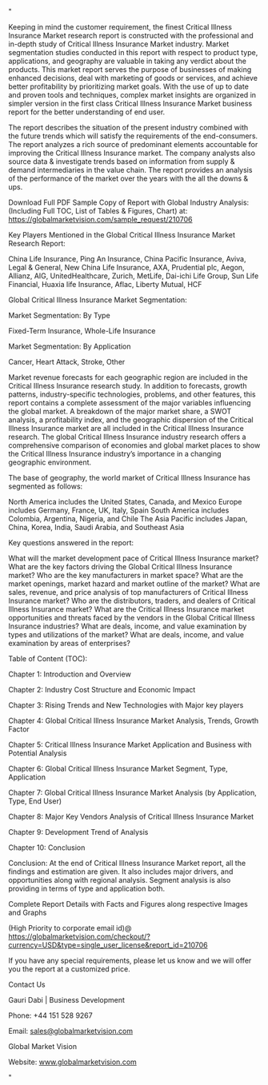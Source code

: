 "

Keeping in mind the customer requirement, the finest Critical Illness Insurance Market research report is constructed with the professional and in-depth study of Critical Illness Insurance Market industry. Market segmentation studies conducted in this report with respect to product type, applications, and geography are valuable in taking any verdict about the products. This market report serves the purpose of businesses of making enhanced decisions, deal with marketing of goods or services, and achieve better profitability by prioritizing market goals. With the use of up to date and proven tools and techniques, complex market insights are organized in simpler version in the first class Critical Illness Insurance Market business report for the better understanding of end user.

The report describes the situation of the present industry combined with the future trends which will satisfy the requirements of the end-consumers. The report analyzes a rich source of predominant elements accountable for improving the Critical Illness Insurance market. The company analysts also source data & investigate trends based on information from supply & demand intermediaries in the value chain. The report provides an analysis of the performance of the market over the years with the all the downs & ups.

Download Full PDF Sample Copy of Report with Global Industry Analysis: (Including Full TOC, List of Tables & Figures, Chart) at: https://globalmarketvision.com/sample_request/210706

Key Players Mentioned in the Global Critical Illness Insurance Market Research Report:

China Life Insurance, Ping An Insurance, China Pacific Insurance, Aviva, Legal & General, New China Life Insurance, AXA, Prudential plc, Aegon, Allianz, AIG, UnitedHealthcare, Zurich, MetLife, Dai-ichi Life Group, Sun Life Financial, Huaxia life Insurance, Aflac, Liberty Mutual, HCF

Global Critical Illness Insurance Market Segmentation:

Market Segmentation: By Type

Fixed-Term Insurance, Whole-Life Insurance

Market Segmentation: By Application

Cancer, Heart Attack, Stroke, Other

Market revenue forecasts for each geographic region are included in the Critical Illness Insurance research study. In addition to forecasts, growth patterns, industry-specific technologies, problems, and other features, this report contains a complete assessment of the major variables influencing the global market. A breakdown of the major market share, a SWOT analysis, a profitability index, and the geographic dispersion of the Critical Illness Insurance market are all included in the Critical Illness Insurance research. The global Critical Illness Insurance industry research offers a comprehensive comparison of economies and global market places to show the Critical Illness Insurance industry’s importance in a changing geographic environment.

The base of geography, the world market of Critical Illness Insurance has segmented as follows:

North America includes the United States, Canada, and Mexico
Europe includes Germany, France, UK, Italy, Spain
South America includes Colombia, Argentina, Nigeria, and Chile
The Asia Pacific includes Japan, China, Korea, India, Saudi Arabia, and Southeast Asia

Key questions answered in the report:

What will the market development pace of Critical Illness Insurance market?
What are the key factors driving the Global Critical Illness Insurance market?
Who are the key manufacturers in market space?
What are the market openings, market hazard and market outline of the market?
What are sales, revenue, and price analysis of top manufacturers of Critical Illness Insurance market?
Who are the distributors, traders, and dealers of Critical Illness Insurance market?
What are the Critical Illness Insurance market opportunities and threats faced by the vendors in the Global Critical Illness Insurance industries?
What are deals, income, and value examination by types and utilizations of the market?
What are deals, income, and value examination by areas of enterprises?

Table of Content (TOC):

Chapter 1: Introduction and Overview

Chapter 2: Industry Cost Structure and Economic Impact

Chapter 3: Rising Trends and New Technologies with Major key players

Chapter 4: Global Critical Illness Insurance Market Analysis, Trends, Growth Factor

Chapter 5: Critical Illness Insurance Market Application and Business with Potential Analysis

Chapter 6: Global Critical Illness Insurance Market Segment, Type, Application

Chapter 7: Global Critical Illness Insurance Market Analysis (by Application, Type, End User)

Chapter 8: Major Key Vendors Analysis of Critical Illness Insurance Market

Chapter 9: Development Trend of Analysis

Chapter 10: Conclusion

Conclusion: At the end of Critical Illness Insurance Market report, all the findings and estimation are given. It also includes major drivers, and opportunities along with regional analysis. Segment analysis is also providing in terms of type and application both.

Complete Report Details with Facts and Figures along respective Images and Graphs

(High Priority to corporate email id)@ https://globalmarketvision.com/checkout/?currency=USD&type=single_user_license&report_id=210706


If you have any special requirements, please let us know and we will offer you the report at a customized price.

Contact Us

Gauri Dabi | Business Development

Phone: +44 151 528 9267

Email: sales@globalmarketvision.com

Global Market Vision

Website: www.globalmarketvision.com

"
